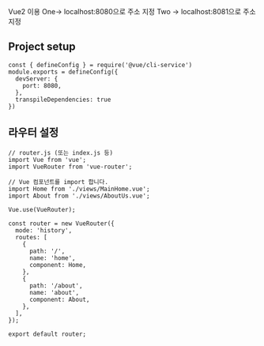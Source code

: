 Vue2 이용
One-> localhost:8080으로 주소 지정
Two -> localhost:8081으로 주소 지정

## Project setup
```
const { defineConfig } = require('@vue/cli-service')
module.exports = defineConfig({
  devServer: {
    port: 8080,
  },
  transpileDependencies: true
})

```

## 라우터 설정
```
// router.js (또는 index.js 등)
import Vue from 'vue';
import VueRouter from 'vue-router';

// Vue 컴포넌트를 import 합니다.
import Home from './views/MainHome.vue';
import About from './views/AboutUs.vue';

Vue.use(VueRouter);

const router = new VueRouter({
  mode: 'history',
  routes: [
    {
      path: '/',
      name: 'home',
      component: Home,
    },
    {
      path: '/about',
      name: 'about',
      component: About,
    },
  ],
});

export default router;

```
